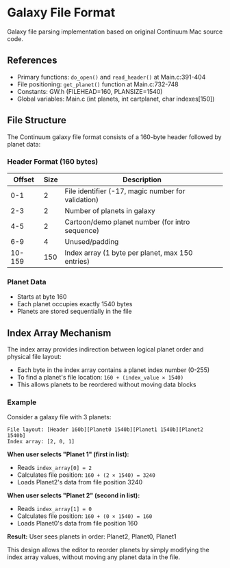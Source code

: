 # Galaxy File Format

Galaxy file parsing implementation based on original Continuum Mac source code.

## References

- Primary functions: `do_open()` and `read_header()` at Main.c:391-404
- File positioning: `get_planet()` function at Main.c:732-748
- Constants: GW.h (FILEHEAD=160, PLANSIZE=1540)
- Global variables: Main.c (int planets, int cartplanet, char indexes[150])

## File Structure

The Continuum galaxy file format consists of a 160-byte header followed by planet data:

### Header Format (160 bytes)

| Offset | Size | Description                                        |
| ------ | ---- | -------------------------------------------------- |
| 0-1    | 2    | File identifier (-17, magic number for validation) |
| 2-3    | 2    | Number of planets in galaxy                        |
| 4-5    | 2    | Cartoon/demo planet number (for intro sequence)    |
| 6-9    | 4    | Unused/padding                                     |
| 10-159 | 150  | Index array (1 byte per planet, max 150 entries)   |

### Planet Data

- Starts at byte 160
- Each planet occupies exactly 1540 bytes
- Planets are stored sequentially in the file

## Index Array Mechanism

The index array provides indirection between logical planet order and physical file layout:

- Each byte in the index array contains a planet index number (0-255)
- To find a planet's file location: `160 + (index_value × 1540)`
- This allows planets to be reordered without moving data blocks

### Example

Consider a galaxy file with 3 planets:

```
File layout: [Header 160b][Planet0 1540b][Planet1 1540b][Planet2 1540b]
Index array: [2, 0, 1]
```

**When user selects "Planet 1" (first in list):**

- Reads `index_array[0] = 2`
- Calculates file position: `160 + (2 × 1540) = 3240`
- Loads Planet2's data from file position 3240

**When user selects "Planet 2" (second in list):**

- Reads `index_array[1] = 0`
- Calculates file position: `160 + (0 × 1540) = 160`
- Loads Planet0's data from file position 160

**Result:** User sees planets in order: Planet2, Planet0, Planet1

This design allows the editor to reorder planets by simply modifying the index array values, without moving any planet data in the file.
